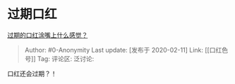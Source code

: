 # 过期口红
[过期的口红涂嘴上什么感觉？](https://www.zhihu.com/question/367772944/answer/1010015852)

> Author: #0-Anonymity
> Last update: [发布于 2020-02-11]
> Link: [[口红色号]]
> Tag:
> 评论区:
> 泛讨论:

口红还会过期？！
